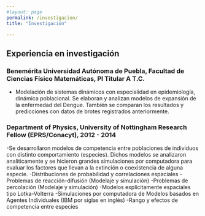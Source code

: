 ```yaml
---
#layout: page
permalink: /investigacion/
title: "Investigación"

---
```


## Experiencia en investigación

### Benemérita Universidad Autónoma de Puebla, Facultad de Ciencias Físico Matemáticas, PI Titular A T.C. 

- Modelación de sistemas dinámicos con especialidad en epidemiología, dinámica poblacional. Se elaboran y analizan modelos de expansión de la enfermedad del Dengue. También se comparan los resultados y predicciones con datos de brotes registrados anteriormente. 

### Department of Physics, University of Nottingham Research Fellow (EPRS/Conacyt), 2012 - 2014 
-Se desarrollaron modelos de competencia entre poblaciones de individuos con distinto comportamiento (especies). Dichos modelos se analizaron analiticamente y se hicieron grandes simulaciones por computadora para evaluar los factores que llevan a la extinción o coexistencia de alguna especie.
  -Distribuciones de probabilidad y correlaciones espaciales
  -Problemas de reacción-difusión (Modelaje y simulación)
  -Problemas de percolación (Modelaje y simulación)
  -Modelos explícitamente espaciales tipo Lotka-Volterra
  -Simulaciones por computadora de Modelos basados en Agentes Individuales (IBM por siglas en inglés)
  -Rango y efectos de competencia entre especies 
